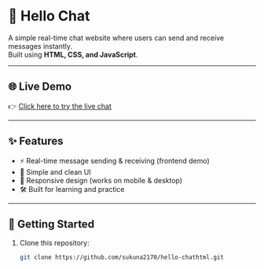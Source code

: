 # 💬 Hello Chat

A simple real-time chat website where users can send and receive messages instantly.  
Built using **HTML, CSS, and JavaScript**.

---

## 🌐 Live Demo
👉 [Click here to try the live chat](https://sukuna2170.github.io/hello-chathtml/)

---

## ✨ Features
- ⚡ Real-time message sending & receiving (frontend demo)
- 🎨 Simple and clean UI
- 📱 Responsive design (works on mobile & desktop)
- 🛠️ Built for learning and practice

---

## 🚀 Getting Started
1. Clone this repository:
   ```bash
   git clone https://github.com/sukuna2170/hello-chathtml.git
